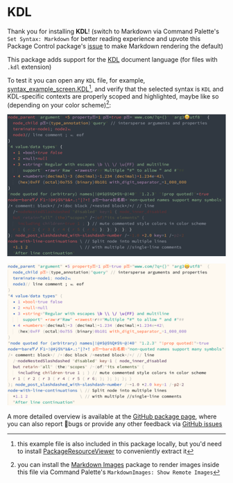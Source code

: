 # KDL

Thank you for installing __KDL__!
(switch to Markdown via Command Palette's `Set Syntax: Markdown` for better reading experience and upvote this Package Control package's [issue](https://github.com/wbond/package_control/issues/238) to make Markdown rendering the default)

This package adds support for the [KDL](https://kdl.dev) document language (for files with `.kdl` extension)

To test it you can open any `KDL` file, for example, [syntax_example_screen.KDL](https://github.com/eugenesvk/sublime-kdl/blob/main/test/syntax_example_screen.kdl)[^1], and verify that the selected syntax is `KDL` and KDL-specific contexts are properly scoped and highlighted, maybe like so (depending on your color scheme)[^2]:

![KDL syntax screenshot solarized](https://github.com/eugenesvk/sublime-KDL/blob/main/doc/KDL_syntax_dark.png?raw=true "Custom solarized scheme")

![KDL syntax screenshot default](https://github.com/eugenesvk/sublime-KDL/blob/main/doc/KDL_syntax_light.png?raw=true "Default color scheme")

A more detailed overview is available at the [GitHub package page](https://github.com/eugenesvk/sublime-kdl), where you can also report 🐞bugs or provide any other feedback via [GitHub issues](https://github.com/eugenesvk/sublime-kdl/issues)

[^1]: this example file is also included in this package locally, but you'd need to install [PackageResourceViewer](https://packagecontrol.io/packages/PackageResourceViewer) to conveniently extract it
[^2]: you can install the [Markdown Images](https://github.com/xsleonard/sublime-MarkdownImages) package to render images inside this file via Command Palette's `MarkdownImages: Show Remote Images`
